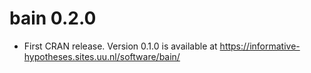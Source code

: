 # bain 0.2.0

* First CRAN release. Version 0.1.0 is available at https://informative-hypotheses.sites.uu.nl/software/bain/
